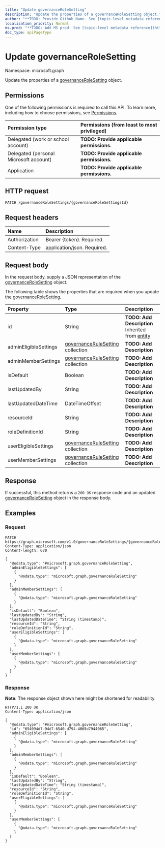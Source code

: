 ```yaml
---
title: "Update governanceRoleSetting"
description: "Update the properties of a governanceRoleSetting object."
author: "**TODO: Provide Github Name. See [topic-level metadata reference](https://msgo.azurewebsites.net/add/document/guidelines/metadata.html#topic-level-metadata)**"
localization_priority: Normal
ms.prod: "**TODO: Add MS prod. See [topic-level metadata reference](https://msgo.azurewebsites.net/add/document/guidelines/metadata.html#topic-level-metadata)**"
doc_type: apiPageType
---
```


# Update governanceRoleSetting
Namespace: microsoft.graph



Update the properties of a [governanceRoleSetting](../resources/governancerolesetting.md) object.

## Permissions
One of the following permissions is required to call this API. To learn more, including how to choose permissions, see [Permissions](/graph/permissions-reference).

|Permission type|Permissions (from least to most privileged)|
|:---|:---|
|Delegated (work or school account)|**TODO: Provide applicable permissions.**|
|Delegated (personal Microsoft account)|**TODO: Provide applicable permissions.**|
|Application|**TODO: Provide applicable permissions.**|

## HTTP request

<!-- {
  "blockType": "ignored"
}
-->
``` http
PATCH /governanceRoleSettings/{governanceRoleSettingsId}
```

## Request headers
|Name|Description|
|:---|:---|
|Authorization|Bearer {token}. Required.|
|Content-Type|application/json. Required.|

## Request body
In the request body, supply a JSON representation of the [governanceRoleSetting](../resources/governancerolesetting.md) object.

The following table shows the properties that are required when you update the [governanceRoleSetting](../resources/governancerolesetting.md).

|Property|Type|Description|
|:---|:---|:---|
|id|String|**TODO: Add Description** Inherited from [entity](../resources/entity.md)|
|adminEligibleSettings|[governanceRuleSetting](../resources/governancerulesetting.md) collection|**TODO: Add Description**|
|adminMemberSettings|[governanceRuleSetting](../resources/governancerulesetting.md) collection|**TODO: Add Description**|
|isDefault|Boolean|**TODO: Add Description**|
|lastUpdatedBy|String|**TODO: Add Description**|
|lastUpdatedDateTime|DateTimeOffset|**TODO: Add Description**|
|resourceId|String|**TODO: Add Description**|
|roleDefinitionId|String|**TODO: Add Description**|
|userEligibleSettings|[governanceRuleSetting](../resources/governancerulesetting.md) collection|**TODO: Add Description**|
|userMemberSettings|[governanceRuleSetting](../resources/governancerulesetting.md) collection|**TODO: Add Description**|



## Response

If successful, this method returns a `200 OK` response code and an updated [governanceRoleSetting](../resources/governancerolesetting.md) object in the response body.

## Examples

### Request
<!-- {
  "blockType": "request",
  "name": "update_governancerolesetting"
}
-->
``` http
PATCH https://graph.microsoft.com/v1.0/governanceRoleSettings/{governanceRoleSettingsId}
Content-Type: application/json
Content-length: 670

{
  "@odata.type": "#microsoft.graph.governanceRoleSetting",
  "adminEligibleSettings": [
    {
      "@odata.type": "microsoft.graph.governanceRuleSetting"
    }
  ],
  "adminMemberSettings": [
    {
      "@odata.type": "microsoft.graph.governanceRuleSetting"
    }
  ],
  "isDefault": "Boolean",
  "lastUpdatedBy": "String",
  "lastUpdatedDateTime": "String (timestamp)",
  "resourceId": "String",
  "roleDefinitionId": "String",
  "userEligibleSettings": [
    {
      "@odata.type": "microsoft.graph.governanceRuleSetting"
    }
  ],
  "userMemberSettings": [
    {
      "@odata.type": "microsoft.graph.governanceRuleSetting"
    }
  ]
}
```


### Response
**Note:** The response object shown here might be shortened for readability.
<!-- {
  "blockType": "response",
  "truncated": true
}
-->
``` http
HTTP/1.1 200 OK
Content-Type: application/json

{
  "@odata.type": "#microsoft.graph.governanceRoleSetting",
  "id": "654094d7-94d7-6540-d794-4065d7944065",
  "adminEligibleSettings": [
    {
      "@odata.type": "microsoft.graph.governanceRuleSetting"
    }
  ],
  "adminMemberSettings": [
    {
      "@odata.type": "microsoft.graph.governanceRuleSetting"
    }
  ],
  "isDefault": "Boolean",
  "lastUpdatedBy": "String",
  "lastUpdatedDateTime": "String (timestamp)",
  "resourceId": "String",
  "roleDefinitionId": "String",
  "userEligibleSettings": [
    {
      "@odata.type": "microsoft.graph.governanceRuleSetting"
    }
  ],
  "userMemberSettings": [
    {
      "@odata.type": "microsoft.graph.governanceRuleSetting"
    }
  ]
}
```

